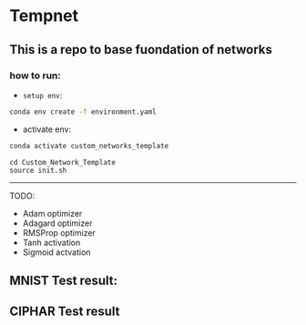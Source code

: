 # Tempnet
This is a repo to base fuondation of networks
--------

### how to run:
- `setup env`:
```bash
conda env create -f environment.yaml
```
- activate env:
```bash
conda activate custom_networks_template
```

```
cd Custom_Network_Template
source init.sh
```
--------

TODO:
- Adam optimizer
- Adagard optimizer
- RMSProp optimizer
- Tanh activation
- Sigmoid actvation

## MNIST Test result:

## CIPHAR Test result
